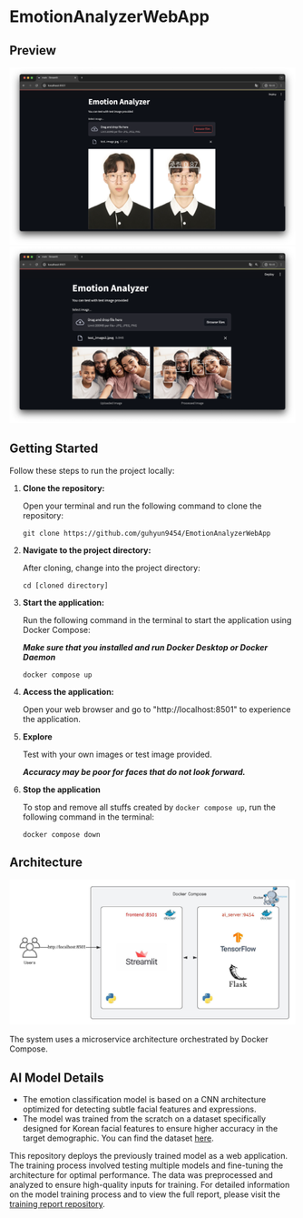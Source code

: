 # EmotionAnalyzerWebApp

## Preview

![Example Image](images/preview.png)
![Example Image](images/preview2.png)


## Getting Started

Follow these steps to run the project locally:

1. **Clone the repository:**

   Open your terminal and run the following command to clone the repository:
   ```Shell
   git clone https://github.com/guhyun9454/EmotionAnalyzerWebApp
   ```

2. **Navigate to the project directory:**

   After cloning, change into the project directory:
   
   ```Shell
   cd [cloned directory]
   ```

3. **Start the application:**

   Run the following command in the terminal to start the application using Docker Compose:

   ***Make sure that you installed and run Docker Desktop or Docker Daemon***
   ```Shell
   docker compose up
   ```

4. **Access the application:**

   Open your web browser and go to "http://localhost:8501" to experience the application.

5. **Explore**
   
   Test with your own images or test image provided.
   
   ***Accuracy may be poor for faces that do not look forward.***

5. **Stop the application**

   To stop and remove all stuffs created by `docker compose up`, run the following command in the terminal:
   ```Shell
   docker compose down  
   ```

## Architecture

![Example Image](images/architecture.jpeg)

The system uses a microservice architecture orchestrated by Docker Compose.

## AI Model Details
- The emotion classification model is based on a CNN architecture optimized for detecting subtle facial features and expressions.
- The model was trained from the scratch on a dataset specifically designed for Korean facial features to ensure higher accuracy in the target demographic. You can find the dataset [here](https://www.aihub.or.kr/aihubdata/data/view.do?currMenu=115&topMenu=100&aihubDataSe=data&dataSetSn=83).

This repository deploys the previously trained model as a web application. The training process involved testing multiple models and fine-tuning the architecture for optimal performance. The data was preprocessed and analyzed to ensure high-quality inputs for training. For detailed information on the model training process and to view the full report, please visit the [training report repository](https://github.com/guhyun9454/VisionAssistEmotionAI).